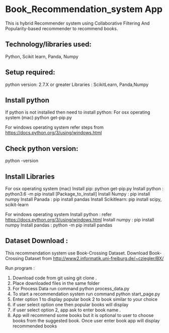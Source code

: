 # Book_Recommendation_system App

This is hybrid Recommender system using Collaborative Filtering And Popularity-based recommender to recommend books.

## Technology/libraries used: 
Python, Scikit learn, Panda, Numpy

## Setup required:
python version: 2.7.X or greater
Libraries : ScikitLearn, Panda,Numpy


## Install python 

If python is not installed then need to install python:
For  osx operating system (mac) 
	python get-pip.py 

For windows operating system 
	refer steps from  https://docs.python.org/3/using/windows.html

## Check python version:
python -version


## Install Libraries   
For  osx operating system (mac)
Install pip: python get-pip.py 
Install  python : python3.6 -m pip install [Package_to_install]
Install Numpy : pip install numpy
Install  Panada : pip install pandas
Install  Scikitlearn: pip install scipy, scikit-learn

For windows operating system
Install python : refer https://docs.python.org/3/using/windows.html
Install numpy : pip install numpy
Install pandas : python -m pip install pandas


## Dataset Download :
This recommendation system use  Book-Crossing Dataset.
Download Book-Crossing Dataset  from  http://www2.informatik.uni-freiburg.de/~cziegler/BX/

Run program : 
1. Download code from git  using  git clone .
2.  Place downloaded files in the same folder 
3. For  Process Data  run command 
	python process_data.py
4. To start a recommendation system run command 
	python start_page.py
5. Enter option 1 to display popular book 2 to book similar to your choice
6. if user select option one then popular books will display
7. if user select option 2, app ask to enter book name .
8. App will recommend some books but it is optional to user to choose books from the suggested book. Once user enter book app will display recommended books

